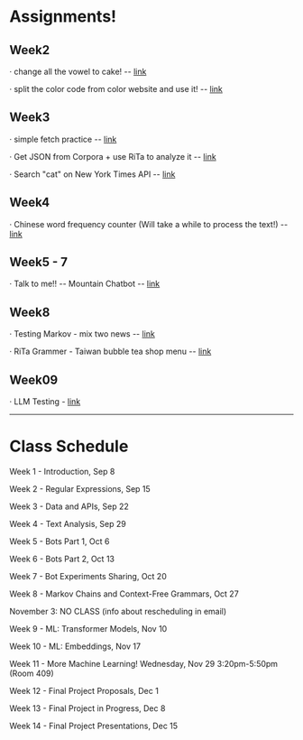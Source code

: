 # Assignments!

## Week2

· change all the vowel to cake! --
[link](https://yclanlan.github.io/2023-Fall-Programming-A2Z/Week02/practice1/)

· split the color code from color website and use it! --
[link](https://yclanlan.github.io/2023-Fall-Programming-A2Z/Week02/practice2/)

## Week3

· simple fetch practice --
[link](https://yclanlan.github.io/2023-Fall-Programming-A2Z/Week03/async%20practice/)

· Get JSON from Corpora + use RiTa to analyze it --
[link](https://yclanlan.github.io/2023-Fall-Programming-A2Z/Week03/Corpora/)

· Search "cat" on New York Times API --
[link](https://yclanlan.github.io/2023-Fall-Programming-A2Z/Week03/New%20York%20Times/)

## Week4

· Chinese word frequency counter
(Will take a while to process the text!) --
[link](https://yclanlan.github.io/2023-Fall-Programming-A2Z/Week04/)


## Week5 - 7

· Talk to me!! -- Mountain Chatbot --
[link](https://yclanlan.github.io/2023-Fall-Programming-A2Z/Week05/)

## Week8

· Testing Markov - mix two news --
[link](https://yclanlan.github.io/2023-Fall-Programming-A2Z/Week08/Markov/)


· RiTa Grammer - Taiwan bubble tea shop menu --
[link](https://yclanlan.github.io/2023-Fall-Programming-A2Z/Week08/RitaGrammer/)


## Week09

· LLM Testing - 
[link](https://yclanlan.github.io/2023-Fall-Programming-A2Z/Week09/)


_______________________________

# Class Schedule

Week 1 - Introduction, Sep 8

Week 2 - Regular Expressions, Sep 15

Week 3 - Data and APIs, Sep 22

Week 4 - Text Analysis, Sep 29

Week 5 - Bots Part 1, Oct 6

Week 6 - Bots Part 2, Oct 13

Week 7 - Bot Experiments Sharing, Oct 20

Week 8 - Markov Chains and Context-Free Grammars, Oct 27

November 3: NO CLASS (info about rescheduling in email)

Week 9 - ML: Transformer Models, Nov 10

Week 10 - ML: Embeddings, Nov 17

Week 11 - More Machine Learning! Wednesday, Nov 29 3:20pm-5:50pm (Room 409)

Week 12 - Final Project Proposals, Dec 1

Week 13 - Final Project in Progress, Dec 8

Week 14 - Final Project Presentations, Dec 15